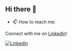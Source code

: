 ## Hi there 👋

- 📫 How to reach me:
  
Connect with me on [LinkedIn](https://www.linkedin.com/in/daniel-talker-04a372307?utm_source=share&utm_campaign=share_via&utm_content=profile&utm_medium=ios_app)!

[![LinkedIn][linkedin-shield]][linkedin-url]

<!-- MARKDOWN LINKS & IMAGES -->
[linkedin-shield]: https://img.shields.io/badge/LinkedIn-blue.svg?style=flat-square&logo=linkedin&logoColor=white
[linkedin-url]: https://www.linkedin.com/in/daniel-talker-04a372307?utm_source=share&utm_campaign=share_via&utm_content=profile&utm_medium=ios_app



<!--
**DanielTalker/DanielTalker** is a ✨ _special_ ✨ repository because its `README.md` (this file) appears on your GitHub profile.

Here are some ideas to get you started:

- 🔭 I’m currently working on ...
- 🌱 I’m currently learning ...
- 👯 I’m looking to collaborate on ...
- 🤔 I’m looking for help with ...
- 💬 Ask me about ...
- 📫 How to reach me: ...
- 😄 Pronouns: ...
- ⚡ Fun fact: ...
-->

